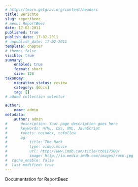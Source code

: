 ```yaml
---
# http://learn.getgrav.org/content/headers
title: Berichte
slug: reportbeez
# menu: ReportBeez
date: 17-02-2011
published: true
publish_date: 17-02-2011
# unpublish_date: 17-02-2011
template: chapter
# theme: false
visible: true
summary:
    enabled: true
    format: short
    size: 128
taxonomy:
    migration_status: review
    category: [docs]
    tag: []
# added collection selector

author:
    name: admin
metadata:
    author: admin
#      description: Your page description goes here
#      keywords: HTML, CSS, XML, JavaScript
#      robots: noindex, nofollow
#      og:
#          title: The Rock
#          type: video.movie
#          url: http://www.imdb.com/title/tt0117500/
#          image: http://ia.media-imdb.com/images/rock.jpg
#  cache_enable: false
#  last_modified: true
---
```


Documentation for ReportBeez
